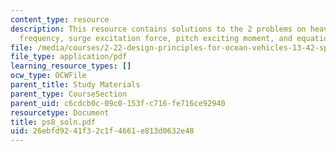 ```yaml
---
content_type: resource
description: This resource contains solutions to the 2 problems on heave forces, natural
  frequency, surge excitation force, pitch exciting moment, and equations of motion.
file: /media/courses/2-22-design-principles-for-ocean-vehicles-13-42-spring-2005/26ebfd9241f32c1f4661e813d0632e48_ps8_soln.pdf
file_type: application/pdf
learning_resource_types: []
ocw_type: OCWFile
parent_title: Study Materials
parent_type: CourseSection
parent_uid: c6cdcb0c-09c0-153f-c716-fe716ce92940
resourcetype: Document
title: ps8_soln.pdf
uid: 26ebfd92-41f3-2c1f-4661-e813d0632e48
---
```

